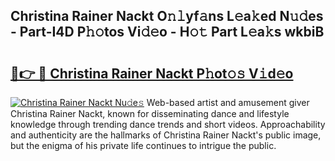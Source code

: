 ## Christina Rainer Nackt O𝚗𝚕yf𝚊ns L𝚎a𝚔ed N𝚞𝚍es - Part-I4D P𝚑𝚘tos Vi𝚍𝚎o - H𝚘𝚝 Part L𝚎a𝚔s wkbiB

# <h2><a href="http://kf2h3k7.oniu.top/?m=Christina+Rainer+Nackt">🔗👉 🔴 Christina Rainer Nackt P𝚑ot𝚘𝚜 V𝚒d𝚎o</a></h2>

[![Christina Rainer Nackt Nu𝚍e𝚜](https://i.imgur.com/0qMVB7G.gif)](http://kf2h3k7.oniu.top/?m=Christina+Rainer+Nackt)
Web-based artist and amusement giver Christina Rainer Nackt, known for disseminating dance and lifestyle knowledge through trending dance trends and short videos. Approachability and authenticity are the hallmarks of Christina Rainer Nackt's public image, but the enigma of his private life continues to intrigue the public.  
